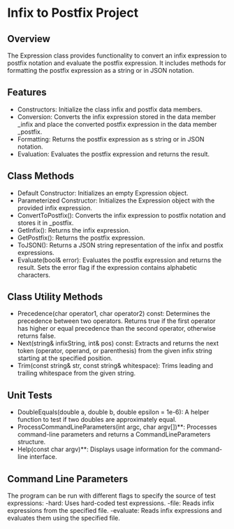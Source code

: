 # Infix to Postfix Project
## Overview
The Expression class provides functionality to convert an infix expression to postfix notation and evaluate the postfix expression. It includes methods for formatting the postfix expression as a string or in JSON notation.

## Features
- Constructors: Initialize the class infix and postfix data members.
- Conversion: Converts the infix expression stored in the data member _infix and place the converted postfix expression in the data member _postfix.
- Formatting: Returns the postfix expression as s string or in JSON notation.
- Evaluation: Evaluates the postfix expression and returns the result.

## Class Methods
- Default Constructor: Initializes an empty Expression object.
- Parameterized Constructor: Initializes the Expression object with the provided infix expression.
- ConvertToPostfix(): Converts the infix expression to postfix notation and stores it in _postfix.
- GetInfix(): Returns the infix expression.
- GetPostfix(): Returns the postfix expression.
- ToJSON(): Returns a JSON string representation of the infix and postfix expressions.
- Evaluate(bool& error): Evaluates the postfix expression and returns the result. Sets the error flag if the expression contains alphabetic characters.


## Class Utility Methods
- Precedence(char operator1, char operator2) const: Determines the precedence between two operators. Returns true if the first operator has higher or equal precedence than the second operator, otherwise returns false.
- Next(string& infixString, int& pos) const: Extracts and returns the next token (operator, operand, or parenthesis) from the given infix string starting at the specified position.
- Trim(const string& str, const string& whitespace): Trims leading and trailing whitespace from the given string.

## Unit Tests
- DoubleEquals(double a, double b, double epsilon = 1e-6): A helper function to test if two doubles are approximately equal.
- ProcessCommandLineParameters(int argc, char argv[])**: Processes command-line parameters and returns a CommandLineParameters structure.
- Help(const char argv)**: Displays usage information for the command-line interface.

## Command Line Parameters
The program can be run with different flags to specify the source of test expressions:
-hard: Uses hard-coded test expressions.
-file: Reads infix expressions from the specified file.
-evaluate: Reads infix expressions and evaluates them using the specified file.
